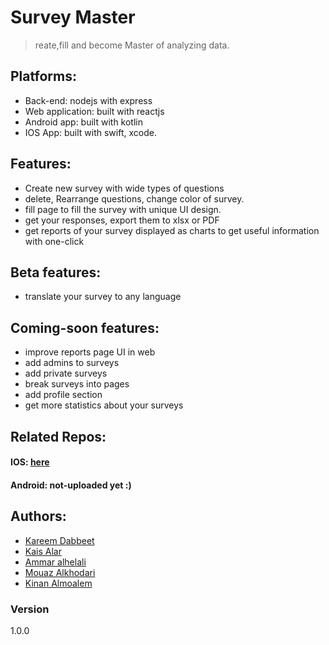 # Survey Master

> reate,fill and become Master of analyzing data. 



## Platforms: 
* Back-end: nodejs with express
* Web application: built with reactjs
* Android app: built with kotlin
* IOS App: built with swift, xcode.

## Features:
* Create new survey with wide types of questions
* delete, Rearrange questions, change color of survey.
* fill page to fill the survey with unique UI design.
* get your responses, export them to xlsx or PDF
* get reports of your survey displayed as charts to get useful information with one-click

## Beta features: 
* translate your survey to any language

## Coming-soon features: 
* improve reports page UI in web
* add admins to surveys
* add private surveys
* break surveys into pages 
* add profile section 
* get more statistics about your surveys

## Related Repos: 
#### IOS: [here]
#### Android: not-uploaded yet :)

## Authors: 
* [Kareem Dabbeet]
* [Kais Alar]
* [Ammar alhelali]
* [Mouaz Alkhodari]
* [Kinan Almoalem]
 
### Version
1.0.0

[here]: https://github.com/Ammar0ah/SurveyMaster-iOS.
[Kareem Dabbeet]: https://github.com/KareemDa
[Kais Alar]: https://github.com/kaisalar
[Ammar alhelali]: https://github.com/Ammar0ah
[Mouaz Alkhodari]: https://github.com/mouazAlkhodari
[Kinan Almoalem]: https://github.com/kinanAlmoalm

